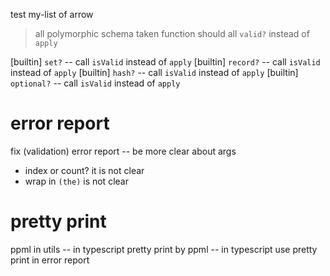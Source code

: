test my-list of arrow

> all polymorphic schema taken function should all `valid?` instead of `apply`

[builtin] `set?` -- call `isValid` instead of `apply`
[builtin] `record?` -- call `isValid` instead of `apply`
[builtin] `hash?` -- call `isValid` instead of `apply`
[builtin] `optional?` -- call `isValid` instead of `apply`

# error report

fix (validation) error report -- be more clear about args

- index or count? it is not clear
- wrap in `(the)` is not clear

# pretty print

ppml in utils -- in typescript
pretty print by ppml -- in typescript
use pretty print in error report
